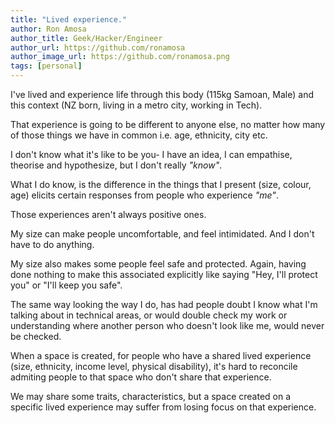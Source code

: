 ```yaml
---
title: "Lived experience."
author: Ron Amosa
author_title: Geek/Hacker/Engineer
author_url: https://github.com/ronamosa
author_image_url: https://github.com/ronamosa.png
tags: [personal]
---
```


I've lived and experience life through this body (115kg Samoan, Male) and this context (NZ born, living in a metro city, working in Tech).

That experience is going to be different to anyone else, no matter how many of those things we have in common i.e. age, ethnicity, city etc.

I don't know what it's like to be you- I have an idea, I can empathise, theorise and hypothesize, but I don't really *"know"*.

What I do know, is the difference in the things that I present (size, colour, age) elicits certain responses from people who experience *"me"*.

Those experiences aren't always positive ones.

<!-- truncate -->

My size can make people uncomfortable, and feel intimidated. And I don't have to do anything.

My size also makes some people feel safe and protected. Again, having done nothing to make this associated explicitly like saying "Hey, I'll protect you" or "I'll keep you safe".

The same way looking the way I do, has had people doubt I know what I'm talking about in technical areas, or would double check my work or understanding where another person who doesn't look like me, would never be checked.

When a space is created, for people who have a shared lived experience (size, ethnicity, income level, physical disability), it's hard to reconcile admiting people to that space who don't share that experience.

We may share some traits, characteristics, but a space created on a specific lived experience may suffer from losing focus on that experience.
